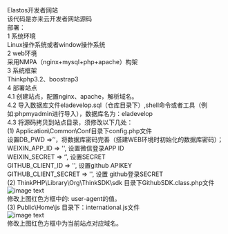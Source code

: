 Elastos开发者网站  
该代码是亦来云开发者网站源码  
部署：  
1 系统环境  
  Linux操作系统或者window操作系统  
2	web环境  
  采用NMPA（nginx+mysql+php+apache）构架  
3	系统框架  
  Thinkphp3.2、boostrap3  
4	部署站点  
  4.1	创建站点，配置nginx、apache，解析域名。  
  4.2	导入数据库文件eladevelop.sql（仓库目录下）,shell命令或者工具（例如:phpmyadmin进行导入），数据库名为：eladevelop  
  4.3	将源码拷贝到站点目录，须修改以下几处：  
    (1)	Application\Common\Conf目录下config.php文件  
      设置DB_PWD =>’’，将数据库密码完善（搭建WEB环境时初始化的数据库密码）；  
      WEIXIN_APP_ID    =>  '',    设置微信登录APP ID  
      WEIXIN_SECRET   =>  ‘’,     设置SECRET  
      GITHUB_CLIENT_ID   =>  '',     设置github APIKEY  
      GITHUB_CLIENT_SECRET   =>  '',  设置 github登录SECRET  
    (2) ThinkPHP\Library\Org\ThinkSDK\sdk 目录下GithubSDK.class.php文件  
		  ![image text](https://github.com/yunyouming/Elastos.ORG.Developer/blob/master/docs/githubclass.png)  
      修改上图红色方框中的: user-agent的值。  
    (3) Public\Home\js 目录下：international.js文件  
		  ![image text](https://github.com/yunyouming/Elastos.ORG.Developer/blob/master/docs/inter.png)  
      修改上图红色方框中为当前站点对应域名。  
